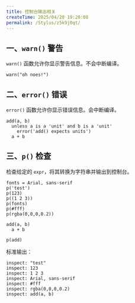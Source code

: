 ```yaml
---
title: 控制台输出相关
createTime: 2025/04/20 19:20:08
permalink: /Stylus/z5k9j0qt/
---
```


## 一、`warn()` 警告

`warn()` 函数允许你显示警告信息。不会中断编译。

```styl
warn("oh noes!")
```

## 二、`error()` 错误

`error()` 函数允许你显示错误信息。会中断编译。

```styl
add(a, b)
  unless a is a 'unit' and b is a 'unit'
    error('add() expects units')
  a + b
```

## 三、`p()` 检查

检查给定的 `expr`，将其转换为字符串并输出到控制台。

```styl
fonts = Arial, sans-serif
p('test')
p(123)
p((1 2 3))
p(fonts)
p(#fff)
p(rgba(0,0,0,0.2))

add(a, b)
  a + b

p(add)
```

标准输出：

```console
inspect: "test"
inspect: 123
inspect: 1 2 3
inspect: Arial, sans-serif
inspect: #fff
inspect: rgba(0,0,0,0.2)
inspect: add(a, b)
```
